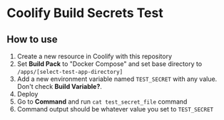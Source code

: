 # Coolify Build Secrets Test

## How to use

1. Create a new resource in Coolify with this repository
2. Set **Build Pack** to "Docker Compose" and set base directory to `/apps/[select-test-app-directory]`
3. Add a new environment variable named `TEST_SECRET` with any value. Don't check **Build Variable?**.
4. Deploy
5. Go to **Command** and run `cat test_secret_file` command
6. Command output should be whatever value you set to `TEST_SECRET`
